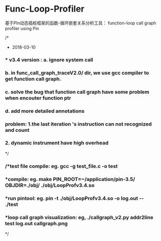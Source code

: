 # Func-Loop-Profiler
基于PIn动态插桩框架的函数-循环嵌套关系分析工具： function-loop call graph profiler using Pin

/* 
 * 2018-03-10
 ### * v3.4 version :     a. ignore system call
 ###                      b. in func_call_graph_traceV2.0/ dir, we use gcc compiler to get function call graph.
 ###                      c. solve the bug that function call graph have some problem when encouter function ptr
 ###                      d. add more detailed annotations

 ### problem:  1.the last iteration 's instruction can not recognized and count
 ###           2. dynamic instrument have high overhead

*/ 

### /*test file compile:   eg.   gcc -g test_file.c -o test 
### *compile:             eg.   make PIN_ROOT=~/application/pin-3.5/ OBJDIR=./obj/ ./obj/LoopProfv3.4.so
### *run pintool:        eg.   pin -t ./obj/LoopProfv3.4.so -o log.out -- ./test
### *loop call graph visualization: eg,   ./callgraph_v2.py addr2line test log.out callgraph.png
*/
